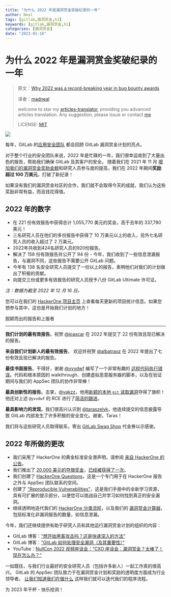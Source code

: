 ```yaml
---
title: "为什么 2022 年是漏洞赏金奖破纪录的一年"
author: Neal
tags: [gitlab,漏洞赏金,h1]
keywords: [gitlab,漏洞赏金,h1]
categories: [漏洞赏金]
date: "2023-01-16" 
---
```


# 为什么 2022 年是漏洞赏金奖破纪录的一年

>原文：[Why 2022 was a record-breaking year in bug bounty awards](https://about.gitlab.com/blog/2022/12/19/why-2022-was-a-record-breaking-year-in-bug-bounty-awards/)
>
>译者：[madneal](https://github.com/madneal)
>
>welcome to star my [articles-translator](https://github.com/madneal/articles-translator/), providing you advanced articles translation. Any suggestion, please issue or contact [me](mailto:bing.ecnu@gmail.com)
>
>LICENSE: [MIT](https://opensource.org/licenses/MIT)

![](/images/blogimages/inside-gitLab-public-bug-bounty-program.png)

每年，GitLab 的[应用安全团队](https://about.gitlab.com/handbook/security/security-engineering/application-security/) 都会回顾 GitLab 漏洞赏金计划的亮点。

对于整个行业的安全团队来说，2022 年是忙碌的一年，我们很幸运收到了大量出色的报告，帮助我们确保 GitLab 及其客户的安全。 随着我们在 2021 年 11 月 [增加我们的漏洞赏金奖励金额](https://about.gitlab.com/blog/2021/11/01/3rd-annual-bug-bounty-contest/#-increased-bounties-across-all-bounty-ranges-)和研究人员参与度的提高，我们在 2022 年期间**奖励超过 100 万美元**，打破了新纪录！

如果没有我们的漏洞赏金社区的合作，我们就不会取得今天的成就，我们认为这些奖励非常有益，而且钱花得值。

2022 年的数字[](##2022-by-the-numbers)
------------------------------------------

* 在 221 份有效报告中获得总计 1,055,770 美元的奖金，高于去年的 337,780 美元！
* 三名研究人员在他们的多份报告中获得了 10 万美元以上的收入，另外七名研究人员的收入超过了 2 万美元。
* 2022年共收到424名研究人员的920份报告。
* 解决了 158 份有效报告并公开了 94 份 - 今年，我们收到了一些信息泄漏报告，与漏洞不同，这些报告不需要公开 GitLab 问题。
* 今年有 138 名安全研究人员提交了一份以上的报告，表明他们对我们的计划做出了积极的贡献。
* 向提交三份或更多有效报告的研究人员授予八份 GitLab Ultimate 许可证。

_注：数据为截至 2022 年 12 月 16 日。_

您可以在我们的 [HackerOne 项目主页](https://hackerone.com/gitlab) 上查看每天更新的项目统计信息。如果您想参与其中，这也是开始我们计划的地方！

脱颖而出的报告和上报者[](##reports-and-reporters-that-stand-out)
---------------------------------------------- --------------------------

**我们计划的最有效报告**。祝贺 [@joaxcar](https://hackerone.com/joaxcar) 在 2022 年提交了 22 份有效且现已解决的报告。

**来自我们计划新人的最有效报告**， 欢迎并祝贺 [@albatraoz](https://hackerone.com/albatraoz) 在 2022 年提出了七份有效且现已解决的报告。

**最佳书面报告**。干得好，谢谢 [@yvvdwf](https://hackerone.com/yvvdwf) 编写了一个非常有趣的 [远程代码执行错误](https://gitlab.com/gitlab-org/gitlab/-/issues/371098?_gl=1*w2k5zo*_ga*MTE4NzUwNTYwNC4xNjcyODE5MjA1*_ga_ENFH3X7M5Y*MTY3MzgyOTM5OS4zLjEuMTY3MzgyOTkzOC4wLjAuMA..)。代码和根本原因的 walkthrough、创建虚拟恶意服务器的脚本，以及在验证期间与我们的 AppSec 团队的协作非常棒！

**最具创新性的报告**。击掌，[@vakzz](https://hackerone.com/vakzz)，他用[新颖的本地 `git` 读取漏洞](https://gitlab.com/gitlab-org/gitlab/-/issues/372165)夺得了旗帜！ 他还对上述 `@yvvdwf` 的 RCE 进行了[简洁的跟进](https://gitlab.com/gitlab-org/gitlab/-/issues/371884)。

**最具影响力的发现**。我们很高兴认识到 [@taraszelyk](https://hackerone.com/taraszelyk)，他连续提交的信息披露导致 GitLab 内部发生了许多积极的安全变化。谢谢，Taras！

我们将与这些研究人员取得联系，寄出 [GitLab Swag Shop](https://shop.gitlab.com) 代金券以示感谢。

2022 年所做的更改[](##changes-made-in-2022)
------------------------------------------

* 我们采用了 HackerOne 的黄金标准安全港声明。请参阅 [来自 HackerOne 的公告](https://www.hackerone.com/press-release/hackerone-announces-gold-standard-safe-harbor-improve-protections-good-faith-security)。
* 我们推出了 [20,000 美元的夺旗奖金](https://hackerone.com/gitlab#user-content-capture-the-flag-for-20000)，[已经被获得了一次](https://gitlab.com/gitlab-org/gitlab/-/issues/372165)。
* 我们创建了 [HackerOne Questions](https://gitlab.com/gitlab-com/gl-security/appsec/hackerone-questions/)，这是一个专门用于在 HackerOne 报告之外与 AppSec 团队联系的空间。
* 创建了 ["Reproducible Vulnerabilities"](/handbook/security/security-engineering-and-research/application-security/reproducible-vulnerabilities.html)，这是我们手册中的全新学习资源，具有可扩展的提示部分，以便您可以挑战自己并学习如何找到真正的安全漏洞。
* 继续透明地迭代我们的 [HackerOne 分类流程](https://gitlab.com/gitlab-com/www-gitlab-com/-/commits/master/sites/handbook/source/handbook/security/security-engineering-and-research/application-security/runbooks/hackerone-process.html.md?_gl=1*q768y9*_ga*MTE4NzUwNTYwNC4xNjcyODE5MjA1*_ga_ENFH3X7M5Y*MTY3MzgyOTM5OS4zLjEuMTY3MzgyOTkzOC4wLjAuMA..)，以及我们的 [漏洞赏金计算器](https://gitlab.com/gitlab-com/gl-security/appsec/cvss-calculator/-/commits/master)，包括标准化非漏洞报告的数量，如信息泄漏。

今年，我们还继续提供有助于研究人员和其他运行漏洞赏金计划的组织的内容：

* GitLab 博客：[“想开始黑客攻击吗？这是快速深入的方法”](https://about.gitlab.com//blog/2022/07/27/cracking-our-bug-bounty-top-10/)
* GitLab 博客：[“GitLab 如何处理安全漏洞（及其重要性）”](https://about.gitlab.com//blog/2022/02/17/how-gitlab-handles-security-bugs/)
* YouTube：[NullCon 2022 视频座谈会：“CXO 座谈会：漏洞赏金？太棒了！现在怎么办？”](https://www.youtube.com/watch?v=uqvaiml1iV4)

一如既往，与我们行业最好的安全研究人员（包括许多新人）一起工作真的很高兴。 GitLab 的 AppSec 团队致力于在漏洞赏金计划和奖励的透明度方面成为行业领导者。 [让我们知道我们在做什么](https://gitlab.com/gitlab-com/gl-security/appsec/hackerone-questions/) 这样我们就可以迭代我们的程序流程。

为 2023 年干杯 - 快乐挖洞！

